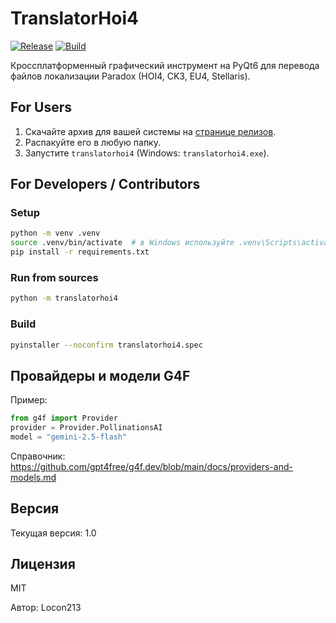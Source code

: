 # TranslatorHoi4

[![Release][release-badge]][release-url]
[![Build][build-badge]][build-url]

Кроссплатформенный графический инструмент на PyQt6 для перевода файлов локализации Paradox (HOI4, CK3, EU4, Stellaris).

## For Users

1. Скачайте архив для вашей системы на [странице релизов][release-url].
2. Распакуйте его в любую папку.
3. Запустите `translatorhoi4` (Windows: `translatorhoi4.exe`).

## For Developers / Contributors

### Setup

```bash
python -m venv .venv
source .venv/bin/activate  # в Windows используйте .venv\Scripts\activate
pip install -r requirements.txt
```

### Run from sources

```bash
python -m translatorhoi4
```

### Build

```bash
pyinstaller --noconfirm translatorhoi4.spec
```

## Провайдеры и модели G4F

Пример:

```python
from g4f import Provider
provider = Provider.PollinationsAI
model = "gemini-2.5-flash"
```

Справочник: https://github.com/gpt4free/g4f.dev/blob/main/docs/providers-and-models.md

## Версия

Текущая версия: 1.0

## Лицензия

MIT

Автор: Locon213

[release-badge]: https://img.shields.io/github/v/release/Locon213/TranslatorHoi4
[release-url]: https://github.com/Locon213/TranslatorHoi4/releases
[build-badge]: https://github.com/Locon213/TranslatorHoi4/actions/workflows/build.yml/badge.svg
[build-url]: https://github.com/Locon213/TranslatorHoi4/actions/workflows/build.yml

